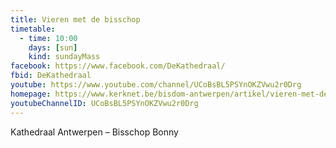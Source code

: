 ```yaml
---
title: Vieren met de bisschop
timetable:
  - time: 10:00
    days: [sun]
    kind: sundayMass
facebook: https://www.facebook.com/DeKathedraal/
fbid: DeKathedraal
youtube: https://www.youtube.com/channel/UCoBsBL5PSYnOKZVwu2r0Drg
homepage: https://www.kerknet.be/bisdom-antwerpen/artikel/vieren-met-de-bisschop?microsite=203
youtubeChannelID: UCoBsBL5PSYnOKZVwu2r0Drg
---
```

Kathedraal Antwerpen – Bisschop Bonny
